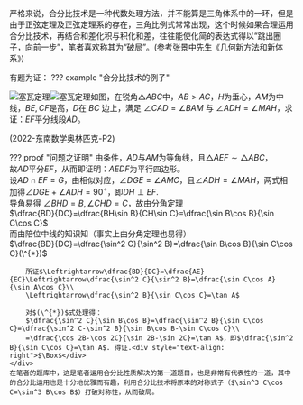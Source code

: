 严格来说，合分比技术是一种代数处理方法，并不能算是三角体系中的一环，但是由于正弦定理及正弦定理系的存在，三角比例式常常出现，这个时候如果合理运用合分比技术，再结合和差化积与积化和差，往往能使化简的表达式得以“跳出圈子，向前一步”，笔者喜欢称其为“破局”。(参考张景中先生《几何新方法和新体系》)

有题为证：
??? example "合分比技术的例子"
    <div style="flex-wrap: wrap;">
        <div style="flex: 1; max-width: 30%;">
            <img src="https://cdn.jsdelivr.net/gh/jayi0908/jayi0908-trigonometry@master/docs/image/hefenbi_default.png" class="light-theme-image" alt="塞瓦定理" style="max-width: 100%; height: auto; float: left">
        </div>
        <div style="flex: 1; max-width: 30%;">
            <img src="https://cdn.jsdelivr.net/gh/jayi0908/jayi0908-trigonometry@master/docs/image/hefenbi_slate.png" class="dark-theme-image" alt="塞瓦定理" style="max-width: 100%; height: auto; float: left">
        </div>
        <div style="flex: 1; max-width: 100%; align-items: center; ">
            <p>如图，在锐角$\triangle ABC$中，$AB>AC$，$H$为垂心，$AM$为中线，$BE,CF$是高，$D$在 $BC$ 边上，满足 $\angle CAD=\angle BAM$ 与 $\angle ADH=\angle MAH$，求证：$EF$平分线段$AD$。</p>
            <p>(2022-东南数学奥林匹克-P2)</p>
        </div>
    </div>
    <div>
    ??? proof "问题之证明"
        由条件，$AD$与$AM$为等角线，且$\triangle AEF\sim\triangle ABC$，  
        故$AD$平分$EF$，从而即证明：$AEDF$为平行四边形。  
        设$AD\cap EF=G$，由相似对应，$\angle DGE=\angle AMC$，且$\angle ADH=\angle MAH$，两式相加得$\angle DGE+\angle ADH=90^{\circ}$，即$DH\perp EF$.  
        导角易得 $\angle BHD=B,\angle CHD=C$，故由分角定理  
        $\dfrac{BD}{DC}=\dfrac{BH\sin B}{CH\sin C}=\dfrac{\sin B\cos B}{\sin C\cos C}$  
        而由陪位中线的知识知（事实上由分角定理也易得）  
        $\dfrac{BD}{DC}=\dfrac{\sin^2 C}{\sin^2 B}=\dfrac{\sin B\cos B}{\sin C\cos C}(\^{*})$

        所证$\Leftrightarrow\dfrac{BD}{DC}=\dfrac{AE}{EC}\Leftrightarrow\dfrac{\sin^2 C}{\sin^2 B}=\dfrac{\sin C\cos A}{\sin A\cos C}\\
        \Leftrightarrow\dfrac{\sin^2 B}{\sin C\cos C}=\tan A$

        对$(\^{*})$式处理得：  
        $\dfrac{\sin^2 C}{\sin B\cos B}=\dfrac{\sin^2 B}{\sin C\cos C}=\dfrac{\sin^2 C-\sin^2 B}{\sin B\cos B-\sin C\cos C}\\
        =\dfrac{\cos 2B-\cos 2C}{\sin 2B-\sin 2C}=\tan A$，即$\dfrac{\sin^2 B}{\sin C\cos C}=\tan A$. 得证.<div style="text-align: right">$\Box$</div>
    </div>
    在笔者的题库中，这是笔者运用合分比性质解决的第一道题目，也是非常有代表性的一道，其中的合分比运用也是十分地优雅而有趣，利用合分比技术将原本的对称式子（$\sin^3 C\cos C=\sin^3 B\cos B$）打破对称性，从而破局。
